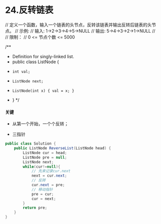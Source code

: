 # 24.反转链表

//    定义一个函数，输入一个链表的头节点，反转该链表并输出反转后链表的头节点。 
//        示例:
//        输入: 1->2->3->4->5->NULL
//        输出: 5->4->3->2->1->NULL
//         
//        限制：
//        0 <= 节点个数 <= 5000

/**
 * Definition for singly-linked list.
 * public class ListNode {
 *     int val;
 *     ListNode next;
 *     ListNode(int x) { val = x; }
 * }
 */

####  关键

- 从第一个开始，一个个反转；

- 三指针

~~~java
public class Solution {
    public ListNode ReverseList(ListNode head) {
        ListNode cur = head;
        ListNode pre = null;
        ListNode next;
        while(cur!=null){
            // 先来记录cur.next
            next = cur.next;
            // 反转
            cur.next = pre;
            // 移动指针
            pre = cur;
            cur = next;
        }
        return pre;
    }
}
~~~

